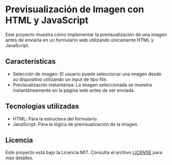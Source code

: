 # Previsualización de Imagen con HTML y JavaScript

Este proyecto muestra cómo implementar la previsualización de una imagen antes de enviarla en un formulario web utilizando únicamente HTML y JavaScript.

## Características
- Selección de imagen: El usuario puede seleccionar una imagen desde su dispositivo utilizando un input de tipo file.
- Previsualización instantánea: La imagen seleccionada se muestra instantáneamente en la página web antes de ser enviada.

## Tecnologías utilizadas
- HTML: Para la estructura del formulario.
- JavaScript: Para la lógica de previsualización de la imagen.

## Licencia

Este proyecto está bajo la Licencia MIT. Consulta el archivo [LICENSE](LICENSE) para más detalles.